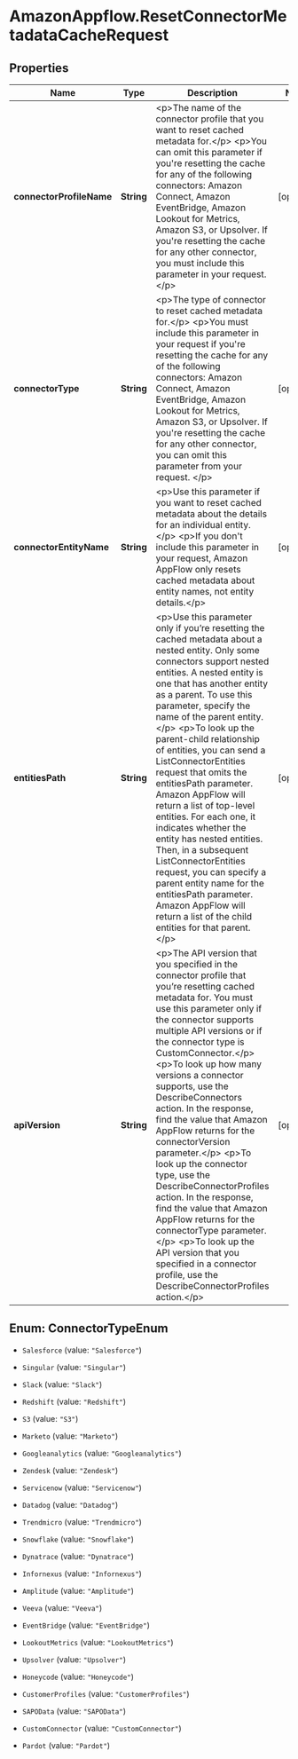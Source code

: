 # AmazonAppflow.ResetConnectorMetadataCacheRequest

## Properties

Name | Type | Description | Notes
------------ | ------------- | ------------- | -------------
**connectorProfileName** | **String** | &lt;p&gt;The name of the connector profile that you want to reset cached metadata for.&lt;/p&gt; &lt;p&gt;You can omit this parameter if you&#39;re resetting the cache for any of the following connectors: Amazon Connect, Amazon EventBridge, Amazon Lookout for Metrics, Amazon S3, or Upsolver. If you&#39;re resetting the cache for any other connector, you must include this parameter in your request.&lt;/p&gt; | [optional] 
**connectorType** | **String** | &lt;p&gt;The type of connector to reset cached metadata for.&lt;/p&gt; &lt;p&gt;You must include this parameter in your request if you&#39;re resetting the cache for any of the following connectors: Amazon Connect, Amazon EventBridge, Amazon Lookout for Metrics, Amazon S3, or Upsolver. If you&#39;re resetting the cache for any other connector, you can omit this parameter from your request. &lt;/p&gt; | [optional] 
**connectorEntityName** | **String** | &lt;p&gt;Use this parameter if you want to reset cached metadata about the details for an individual entity.&lt;/p&gt; &lt;p&gt;If you don&#39;t include this parameter in your request, Amazon AppFlow only resets cached metadata about entity names, not entity details.&lt;/p&gt; | [optional] 
**entitiesPath** | **String** | &lt;p&gt;Use this parameter only if you’re resetting the cached metadata about a nested entity. Only some connectors support nested entities. A nested entity is one that has another entity as a parent. To use this parameter, specify the name of the parent entity.&lt;/p&gt; &lt;p&gt;To look up the parent-child relationship of entities, you can send a ListConnectorEntities request that omits the entitiesPath parameter. Amazon AppFlow will return a list of top-level entities. For each one, it indicates whether the entity has nested entities. Then, in a subsequent ListConnectorEntities request, you can specify a parent entity name for the entitiesPath parameter. Amazon AppFlow will return a list of the child entities for that parent.&lt;/p&gt; | [optional] 
**apiVersion** | **String** | &lt;p&gt;The API version that you specified in the connector profile that you’re resetting cached metadata for. You must use this parameter only if the connector supports multiple API versions or if the connector type is CustomConnector.&lt;/p&gt; &lt;p&gt;To look up how many versions a connector supports, use the DescribeConnectors action. In the response, find the value that Amazon AppFlow returns for the connectorVersion parameter.&lt;/p&gt; &lt;p&gt;To look up the connector type, use the DescribeConnectorProfiles action. In the response, find the value that Amazon AppFlow returns for the connectorType parameter.&lt;/p&gt; &lt;p&gt;To look up the API version that you specified in a connector profile, use the DescribeConnectorProfiles action.&lt;/p&gt; | [optional] 



## Enum: ConnectorTypeEnum


* `Salesforce` (value: `"Salesforce"`)

* `Singular` (value: `"Singular"`)

* `Slack` (value: `"Slack"`)

* `Redshift` (value: `"Redshift"`)

* `S3` (value: `"S3"`)

* `Marketo` (value: `"Marketo"`)

* `Googleanalytics` (value: `"Googleanalytics"`)

* `Zendesk` (value: `"Zendesk"`)

* `Servicenow` (value: `"Servicenow"`)

* `Datadog` (value: `"Datadog"`)

* `Trendmicro` (value: `"Trendmicro"`)

* `Snowflake` (value: `"Snowflake"`)

* `Dynatrace` (value: `"Dynatrace"`)

* `Infornexus` (value: `"Infornexus"`)

* `Amplitude` (value: `"Amplitude"`)

* `Veeva` (value: `"Veeva"`)

* `EventBridge` (value: `"EventBridge"`)

* `LookoutMetrics` (value: `"LookoutMetrics"`)

* `Upsolver` (value: `"Upsolver"`)

* `Honeycode` (value: `"Honeycode"`)

* `CustomerProfiles` (value: `"CustomerProfiles"`)

* `SAPOData` (value: `"SAPOData"`)

* `CustomConnector` (value: `"CustomConnector"`)

* `Pardot` (value: `"Pardot"`)




